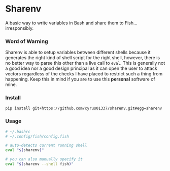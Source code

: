# Sharenv
A basic way to write variables in Bash and share them to Fish... irresponsibly.

### Word of Warning
Sharenv is able to setup variables between different shells because it generates
the right kind of shell script for the right shell, however, there is no better
way to parse this other than a live call to `eval`. This is generally not a good
idea nor a good design principal as it can open the user to attack vectors
regardless of the checks I have placed to restrict such a thing from happening.
Keep this in mind if you are to use this **personal** software of mine.

### Install
```sh
pip install git+https://github.com/cyrus01337/sharenv.git#egg=sharenv
```

### Usage
```sh
# ~/.bashrc
# ~/.config/fish/config.fish

# auto-detects current running shell
eval "$(sharenv)"

# you can also manually specify it
eval "$(sharenv --shell fish)"
```
